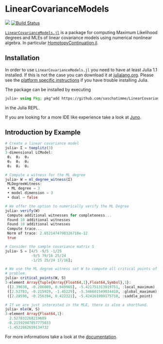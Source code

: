 # LinearCovarianceModels

[![][docs-stable-img]][docs-stable-url] [![Build Status](https://travis-ci.com/saschatimme/LinearCovarianceModels.jl.svg?branch=master)](https://travis-ci.com/saschatimme/LinearCovarianceModels.jl)

[`LinearCovarianceModels.jl`](https://github.com/saschatimme/LinearCovarianceModels) is a package for
computing Maximum Likelihood degrees and MLEs of linear covariance models using numerical nonlinear algebra.
In particular [HomotopyContinuation.jl](https://www.JuliaHomotopyContinuation.org).

## Installation

In order to use `LinearCovarianceModels.jl` you need to have at least Julia 1.1 installed. If this is not the case you can download it at [julialang.org](https://julialang.org). Please see the [platform specific instructions](https://julialang.org/downloads/platform.html) if you have trouble installing Julia.

The package can be installed by executing
```julia
julia> using Pkg; pkg"add https://github.com/saschatimme/LinearCovarianceModels.jl.git"
```
in the Julia REPL.

If you are looking for a more IDE like experience take a look at [Juno](https://junolab.org).

## Introduction by Example

```julia
# Create a linear covariance model
julia> Σ = toeplitz(3)
3-dimensional LCModel:
 θ₁  θ₂  θ₃
 θ₂  θ₁  θ₂
 θ₃  θ₂  θ₁

# Compute a witness for the ML degree
julia> W = ml_degree_witness(Σ)
 MLDegreeWitness:
 • ML degree → 3
 • model dimension → 3
 • dual → false

# We offer the option to numerically verify the ML Degree
julia> verify(W)
 Compute additional witnesses for completeness...
 Found 10 additional witnesses
 Found 10 additional witnesses
 Compute trace...
 Norm of trace: 2.6521474798326718e-12
 true

# Consider the sample covariance matrix S
julia> S = [4/5 -9/5 -1/25
            -9/5 79/16 25/24
            -1/25 25/24 17/16];

# We use the ML degree witness set W to compute all critical points of the MLE
# problem.
julia> critical_points(W, S)
3-element Array{Tuple{Array{Float64,1},Float64,Symbol},1}:
 ([2.39038, -0.286009, 0.949965], -5.421751313919751, :local_maximum)
 ([2.52783, -0.215929, -1.45229], -5.346601549034418, :global_maximum)
 ([2.28596, -0.256394, 0.422321], -5.424161999175718, :saddle_point)  

# If we are just interested in the MLE, there is also a shorthand.
julia> mle(W, S)
3-element Array{Float64,1}:
  2.527832268219689  
 -0.21592947057775033
 -1.4522862659134732
```

For more informations take a look at the [documentation](https://saschatimme.github.io/LinearCovarianceModels.jl/dev).


[docs-stable-img]: https://img.shields.io/badge/docs-stable-blue.svg
[docs-stable-url]: https://saschatimme.github.io/LinearCovarianceModels.jl/dev
